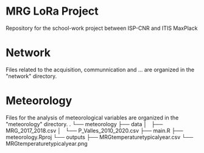 # MRG LoRa Project
Repository for the school-work project between ISP-CNR and ITIS MaxPlack 

# Network
Files related to the acquisition, communnication and ... are organized in the "network" directory. 

# Meteorology
Files for the analysis of meteorological variables are organized in the "meteorology" directory.
.
└── meteorology
    ├── data
    │   ├── MRG_2017_2018.csv
    │   └── P_Valles_2010_2020.csv
    ├── main.R
    ├── meteorology.Rproj
    └── outputs
        ├── MRGtemperaturetypicalyear.csv
        └── MRGtemperaturetypicalyear.png
